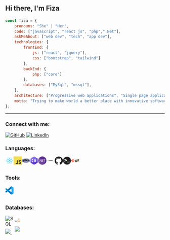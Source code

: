 ## Hi there, I'm Fiza

```javascript
const fiza = {
    pronouns: "She" | "Her",
    code: ["javascript", "react js", "php",".Net"],
    askMeAbout: ["web dev", "tech", "app dev"],
    technologies: {
        frontEnd: {
            js: ["react", "jquery"],
            css: ["bootstrap", "tailwind"]
        },
        backEnd: {
            php: ["core"]
        },
        databases: ["MySql", "mssql"],
    },
    architecture: ["Progressive web applications", "Single page applications"],
    motto: "Trying to make world a better place with innovative software solutions"
};
```

---
### Connect with me:
<a title="Github" href="https://github.com/Fizahere"><img src="https://img.shields.io/github/followers/Fizahere.svg?label=GitHub&style=social" alt="GitHub"></a>
<a title="LinkedIn" href="https://www.linkedin.com/in/fizabatool027/"><img src="https://img.shields.io/badge/LinkedIn--_.svg?style=social&logo=linkedin" alt="LinkedIn"></a>

### Languages:

<img title="ReactJS" align="left" alt="React JS" width="26px" src="https://raw.githubusercontent.com/github/explore/80688e429a7d4ef2fca1e82350fe8e3517d3494d/topics/react/react.png" />
<img title="Javascript" align="left" alt="JavaScript" width="26px" src="https://raw.githubusercontent.com/github/explore/80688e429a7d4ef2fca1e82350fe8e3517d3494d/topics/javascript/javascript.png" />
<img title="PHP" align="left" alt="PHP" width="26px" src="https://raw.githubusercontent.com/github/explore/ccc16358ac4530c6a69b1b80c7223cd2744dea83/topics/php/php.png" />
<img title="C#" align="left" alt="C#" width="26px" src="https://raw.githubusercontent.com/github/explore/80688e429a7d4ef2fca1e82350fe8e3517d3494d/topics/csharp/csharp.png" />
<img title=".NET" align="left" alt=".NET" width="26px" src="https://raw.githubusercontent.com/github/explore/93d8a67084f94b2a444e510199a6e7622e5b09a3/topics/dotnet/dotnet.png" />
<img title="JQuery" align="left" alt="JQuery" width="26px" src="https://raw.githubusercontent.com/github/explore/80688e429a7d4ef2fca1e82350fe8e3517d3494d/topics/jquery/jquery.png" />
<img title="Github" align="left" alt="GitHub" width="26px" src="https://raw.githubusercontent.com/github/explore/78df643247d429f6cc873026c0622819ad797942/topics/github/github.png" />
<img title="HTML5" align="left" alt="HTML5" width="26px" src="https://raw.githubusercontent.com/github/explore/80688e429a7d4ef2fca1e82350fe8e3517d3494d/topics/terminal/terminal.png" />
<img title="Git" align="left" alt="Git" width="26px" src="https://raw.githubusercontent.com/github/explore/80688e429a7d4ef2fca1e82350fe8e3517d3494d/topics/git/git.png" />

<br />
<br />

### Tools:

<img title="Visual Studio Code" align="left" alt="Visual Studio Code" width="26px" src="https://raw.githubusercontent.com/github/explore/80688e429a7d4ef2fca1e82350fe8e3517d3494d/topics/visual-studio-code/visual-studio-code.png" />

<br />
<br />

### Databases:

<img title="MSSQL" align="left" alt="SQL" width="26px" src="https://iconape.com/wp-content/files/jy/81002/svg/microsoft-sql-server.svg" />
<img title="MySQL" align="left" alt="MySQL" width="26px" src="https://raw.githubusercontent.com/github/explore/80688e429a7d4ef2fca1e82350fe8e3517d3494d/topics/mysql/mysql.png" />

<br />
<br />

<a href="https://github.com/Fizahere">
  <img height="180em" style="max-width:45%;" src="https://github-readme-stats.vercel.app/api?username=Fizahere&theme=buefy&show_icons=true" />
  <img height="180em" style="max-width:45%;margin: 0 0 7px 10px;color: #9a38ad;" class='fab fa-github'src="https://github-readme-stats.vercel.app/api/top-langs/?username=Fizahere&theme=buefy&layout=compact" />
</a>
